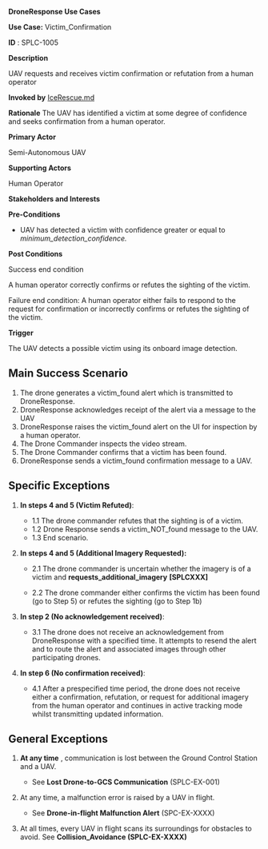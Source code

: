**DroneResponse Use Cases**

**Use Case:** Victim_Confirmation

**ID** : SPLC-1005

**Description**

UAV requests and receives victim confirmation or refutation from a human operator

**Invoked by**
[IceRescue.md](../usecases/IceRescue.md)

**Rationale**
The UAV has identified a victim at some degree of confidence and seeks confirmation from a human operator.

**Primary Actor**

Semi-Autonomous UAV

**Supporting Actors**

Human Operator

**Stakeholders and Interests**

**Pre-Conditions**

- UAV has detected a victim with confidence greater or equal to _minimum\_detection\_confidence._

**Post Conditions**

Success end condition

A human operator correctly confirms or refutes the sighting of the victim.

Failure end condition:
 A human operator either fails to respond to the request for confirmation or incorrectly confirms or refutes the sighting of the victim.

**Trigger**

The UAV detects a possible victim using its onboard image detection.

## Main Success Scenario

1. The drone generates a victim\_found alert which is transmitted to DroneResponse.
2. DroneResponse acknowledges receipt of the alert via a message to the UAV
3. DroneResponse raises the victim\_found alert on the UI for inspection by a human operator.
4. The Drone Commander inspects the video stream.
5. The Drone Commander confirms that a victim has been found.
6. DroneResponse sends a victim\_found confirmation message to a UAV.

## Specific Exceptions

1. **In steps 4 and 5 (Victim Refuted)**:

   * 1.1 The drone commander refutes that the sighting is of a victim.
   * 1.2 Drone Response sends a victim\_NOT\_found message to the UAV.
   * 1.3 End scenario.

2. **In steps 4 and 5 (Additional Imagery Requested):**

   * 2.1 The drone commander is uncertain whether the imagery is of a victim and **requests\_additional\_imagery** **[SPLCXXX]**

   * 2.2 The drone commander either confirms the victim has been found (go to Step 5) or refutes the sighting (go to Step 1b)

3. **In step 2 (No acknowledgement received)**:

   * 3.1 The drone does not receive an acknowledgement from DroneResponse with a specified time. It attempts to resend the alert and to route the alert and associated images through other participating drones.

4. **In step 6 (No confirmation received)**:

   * 4.1 After a prespecified time period, the drone does not receive either a confirmation, refutation, or request for additional imagery from the human operator and continues in active tracking mode whilst transmitting updated information.

## General Exceptions

1. **At any time** , communication is lost between the Ground Control Station and a UAV.

   * See **Lost Drone-to-GCS Communication** (SPLC-EX-001)

2. At any time, a malfunction error is raised by a UAV in flight.
   * See **Drone-in-flight Malfunction Alert** (SPC-EX-XXXX)

3. At all times, every UAV in flight scans its surroundings for obstacles to avoid. See **Collision\_Avoidance (SPLC-EX-XXXX)**